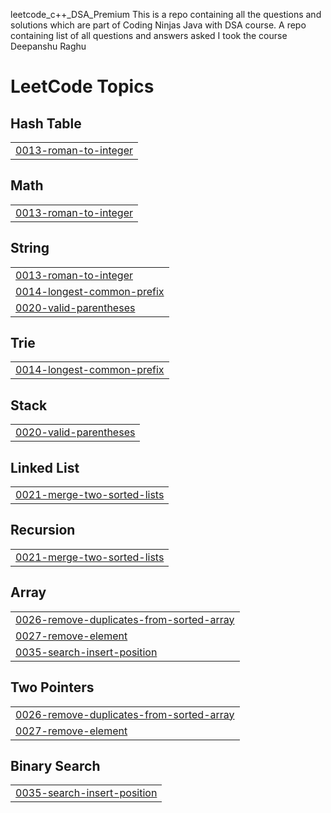 leetcode_c++_DSA_Premium This is a repo containing all the questions and solutions which are part of Coding Ninjas Java with DSA course. A repo containing list of all questions and answers asked I took the course
Deepanshu Raghu

<!---LeetCode Topics Start-->
# LeetCode Topics
## Hash Table
|  |
| ------- |
| [0013-roman-to-integer](https://github.com/DeepanshuRaghu/Leetcode-solution/tree/master/0013-roman-to-integer) |
## Math
|  |
| ------- |
| [0013-roman-to-integer](https://github.com/DeepanshuRaghu/Leetcode-solution/tree/master/0013-roman-to-integer) |
## String
|  |
| ------- |
| [0013-roman-to-integer](https://github.com/DeepanshuRaghu/Leetcode-solution/tree/master/0013-roman-to-integer) |
| [0014-longest-common-prefix](https://github.com/DeepanshuRaghu/Leetcode-solution/tree/master/0014-longest-common-prefix) |
| [0020-valid-parentheses](https://github.com/DeepanshuRaghu/Leetcode-solution/tree/master/0020-valid-parentheses) |
## Trie
|  |
| ------- |
| [0014-longest-common-prefix](https://github.com/DeepanshuRaghu/Leetcode-solution/tree/master/0014-longest-common-prefix) |
## Stack
|  |
| ------- |
| [0020-valid-parentheses](https://github.com/DeepanshuRaghu/Leetcode-solution/tree/master/0020-valid-parentheses) |
## Linked List
|  |
| ------- |
| [0021-merge-two-sorted-lists](https://github.com/DeepanshuRaghu/Leetcode-solution/tree/master/0021-merge-two-sorted-lists) |
## Recursion
|  |
| ------- |
| [0021-merge-two-sorted-lists](https://github.com/DeepanshuRaghu/Leetcode-solution/tree/master/0021-merge-two-sorted-lists) |
## Array
|  |
| ------- |
| [0026-remove-duplicates-from-sorted-array](https://github.com/DeepanshuRaghu/Leetcode-solution/tree/master/0026-remove-duplicates-from-sorted-array) |
| [0027-remove-element](https://github.com/DeepanshuRaghu/Leetcode-solution/tree/master/0027-remove-element) |
| [0035-search-insert-position](https://github.com/DeepanshuRaghu/Leetcode-solution/tree/master/0035-search-insert-position) |
## Two Pointers
|  |
| ------- |
| [0026-remove-duplicates-from-sorted-array](https://github.com/DeepanshuRaghu/Leetcode-solution/tree/master/0026-remove-duplicates-from-sorted-array) |
| [0027-remove-element](https://github.com/DeepanshuRaghu/Leetcode-solution/tree/master/0027-remove-element) |
## Binary Search
|  |
| ------- |
| [0035-search-insert-position](https://github.com/DeepanshuRaghu/Leetcode-solution/tree/master/0035-search-insert-position) |
<!---LeetCode Topics End-->